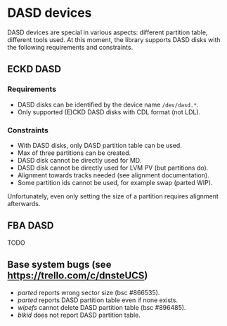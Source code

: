 # DASD devices

DASD devices are special in various aspects: different partition table, different tools used.
At this moment, the library supports DASD disks with the following requirements and constraints.


## ECKD DASD

### Requirements 

* DASD disks can be identified by the device name `/dev/dasd.*`.
* Only supported (E)CKD DASD disks with CDL format (not LDL).

### Constraints

* With DASD disks, only DASD partition table can be used.
* Max of three partitions can be created.
* DASD disk cannot be directly used for MD.
* DASD disk cannot be directly used for LVM PV (but partitions do).
* Alignment towards tracks needed (see alignment documentation). 
* Some partition ids cannot be used, for example swap (parted WIP).

Unfortunately, even only setting the size of a partition requires alignment afterwards.


## FBA DASD

TODO


## Base system bugs (see https://trello.com/c/dnsteUCS)

* *parted* reports wrong sector size (bsc #866535).
* *parted* reports DASD partition table even if none exists.
* *wipefs* cannot delete DASD partition table (bsc #896485).
* *blkid* does not report DASD partition table.

